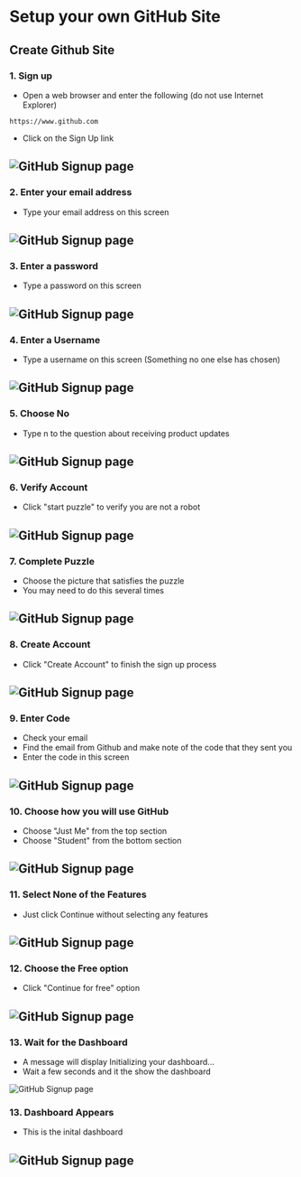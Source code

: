 # Setup your own GitHub Site

## Create Github Site 

### 1. Sign up
- Open a web browser and enter the following (do not use Internet Explorer) 
```
https://www.github.com
```
- Click on the Sign Up link

![GitHub Signup page](Pics/git01.jpg)
---

### 2. Enter your email address
- Type your email address on this screen

![GitHub Signup page](Pics/git03.jpg)
---

### 3. Enter a password
- Type a password on this screen

![GitHub Signup page](Pics/git04.jpg)
---


### 4. Enter a Username
- Type a username on this screen (Something no one else has chosen)

![GitHub Signup page](Pics/git05.jpg)
---


### 5. Choose No 
- Type n to the question about receiving product updates

![GitHub Signup page](Pics/git06.jpg)
---

### 6. Verify Account
- Click "start puzzle" to verify you are not a robot

![GitHub Signup page](Pics/git07.jpg)
---


### 7. Complete Puzzle
- Choose the picture that satisfies the puzzle
- You may need to do this several times

![GitHub Signup page](Pics/git08.jpg)
---

### 8. Create Account
- Click "Create Account" to finish the sign up process

![GitHub Signup page](Pics/git09.jpg)
---

### 9. Enter Code
- Check your email
- Find the email from Github and make note of the code that they sent you
- Enter the code in this screen

![GitHub Signup page](Pics/git10.jpg)
---

### 10. Choose how you will use GitHub
- Choose "Just Me" from the top section 
- Choose "Student" from the bottom section

![GitHub Signup page](Pics/git12.jpg)
---

### 11. Select None of the Features 
- Just click Continue without selecting any features

![GitHub Signup page](Pics/git13.jpg)
---

### 12. Choose the Free option
- Click "Continue for free" option

![GitHub Signup page](Pics/git14.jpg)
---

### 13. Wait for the Dashboard
- A message will display Initializing your dashboard...
- Wait a few seconds and it the show the dashboard

![GitHub Signup page](Pics/git15.jpg)

### 13. Dashboard Appears
- This is the inital dashboard

![GitHub Signup page](Pics/git16.jpg)
---
